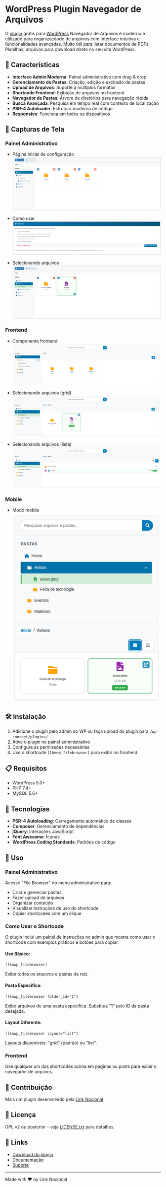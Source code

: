 # WordPress Plugin Navegador de Arquivos

O [plugin](https://www.linknacional.com.br/wordpress/plugins/) grátis para [WordPress](https://www.linknacional.com.br/wordpress/) Navegador de Arquivos é moderno e utilizado para organizaçãode de arquivos com interface intuitiva e funcionalidades avançadas. Muito útil para listar documentos de PDFs, Planilhas, arquivos para download direto no seu site WordPress.

## 🚀 Características

- **Interface Admin Moderna**: Painel administrativo com drag & drop
- **Gerenciamento de Pastas**: Criação, edição e exclusão de pastas
- **Upload de Arquivos**: Suporte a múltiplos formatos
- **Shortcode Frontend**: Exibição de arquivos no frontend
- **Navegador de Pastas**: Árvore de diretórios para navegação rápida
- **Busca Avançada**: Pesquisa em tempo real com contexto de localização
- **PSR-4 Autoloader**: Estrutura moderna de código
- **Responsivo**: Funciona em todos os dispositivos

## 📸 Capturas de Tela

### Painel Administrativo

- Página inicial de configuração  
  ![Página inicial de configuração](includes/assets/screenshots/pagina-inicial-de-configuração.png)

- Como usar  
  ![Como usar](includes/assets/screenshots/como-usar.png)

- Selecionando arquivos  
  ![Selecionando arquivos](includes/assets/screenshots/selecionando-arquivos.png)

### Frontend

- Componente frontend  
  ![Componente frontend](includes/assets/screenshots/componenete-frontend.png)

- Selecionando arquivos (grid)  
  ![Selecionando arquivos frontend](includes/assets/screenshots/selecionando-arquivos-frontend.png)
  
- Selecionando arquivos (lista)  
  ![Selecionando arquivos modo lista frontend](includes/assets/screenshots/selecionando-arquivos-modo-lista-frontend.png)

### Mobile
- Modo mobile  
  ![Modo mobile](includes/assets/screenshots/modo-mobile.png)

## 🛠️ Instalação

1. Adicione o plugin pelo admin do WP ou faça upload do plugin para `/wp-content/plugins/`
2. Ative o plugin no painel administrativo
3. Configure as permissões necessárias
4. Use o shortcode `[lknwp_filebrowser]` para exibir no frontend

## 📋 Requisitos

- WordPress 5.0+
- PHP 7.4+
- MySQL 5.6+

## 🔧 Tecnologias

- **PSR-4 Autoloading**: Carregamento automático de classes
- **Composer**: Gerenciamento de dependências
- **jQuery**: Interações JavaScript
- **Font Awesome**: Ícones
- **WordPress Coding Standards**: Padrões de código

## 📝 Uso

### Painel Administrativo
Acesse "File Browser" no menu administrativo para:
- Criar e gerenciar pastas
- Fazer upload de arquivos
- Organizar conteúdo
- Visualizar instruções de uso do shortcode
- Copiar shortcodes com um clique

### Como Usar o Shortcode

O plugin inclui um painel de instruções no admin que mostra como usar o shortcode com exemplos práticos e botões para copiar.

#### Uso Básico:
```
[lknwp_filebrowser]
```
Exibe todos os arquivos e pastas da raiz.

#### Pasta Específica:
```
[lknwp_filebrowser folder_id="1"]
```
Exibe arquivos de uma pasta específica. Substitua "1" pelo ID da pasta desejada.

#### Layout Diferente:
```
[lknwp_filebrowser layout="list"]
```
Layouts disponíveis: "grid" (padrão) ou "list".

### Frontend
Use qualquer um dos shortcodes acima em páginas ou posts para exibir o navegador de arquivos.

## 🤝 Contribuição

Mais um plugin desenvolvido pela [Link Nacional](https://www.linknacional.com.br/)

## 📄 Licença

GPL v2 ou posterior - veja [LICENSE.txt](LICENSE.txt) para detalhes.

## 🔗 Links

- [Download do plugin](https://github.com/LinkNacional/lknwp-filebrowser/releases/)
- [Documentação](https://www.linknacional.com.br/wordpress/plugins/)
- [Suporte](https://www.linknacional.com.br/wordpress/suporte/)

---

Made with ❤️ by Link Nacional
